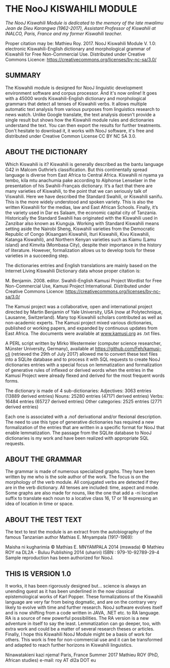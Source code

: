 # THE NooJ KISWAHILI MODULE
*The NooJ Kiswahili Module is dedicated to the memory of the late mwalimu Jean de Dieu Karangwa (1962-2017), Assistant Professor of Kiswahili at INALCO, Paris, France and my former Kiswahili teacher.*

Proper citation may be: 
Mathieu Roy. 2017. NooJ Kiswahili Module V. 1.0: electronic Kiswahili-English dictionary and morphological grammar of Kiswahili for Free Non-Commercial Use.
Distributed under Creative Commons Licence: https://creativecommons.org/licenses/by-nc-sa/3.0/

## SUMMARY
The Kiswahili module is designed for NooJ linguistic development environment software and corpus processor. And it's now online! It goes with a 45000 words Kiswahili-English dictionary and morphological grammars that detect all tenses of Kiswahili verbs. It allows multiple automatic text analysis from various purposes from linguistics research to news watch. Unlike Google translate, the text analysis doesn't provide a single result but shows how the Kiswahili module rules and dictionaries understand the text. You can then export the results for further treatments. Don't hesitate to download it, it works with NooJ software, it's free and distributed under Creative Common License CC BY NC SA 3.0.

## ABOUT THE DICTIONARY
Which Kiswahili is it?
Kiswahili is generally described as the bantu language G42 in Malcom Guthrie’s classification. But this continentally spread language is diverse from East Africa to Central Africa. Kiswahili ni nyama ya tembo, kila mtu anachumia pake according to Alphonse Lenselaer in the presentation of his Swahili-Français dictionary. It’s a fact that there are many varieties of Kiswahili, to the point that we can seriously talk of Viswahili. Here we have described the Standard Swahili, or Kiswahili sanifu. This is the more widely understood and spoken variety. This is also the written Kiswahili for the medias, law and East African Schools. Finally, it’s the variety used in Dar es Salaam, the economic capital city of Tanzania. Historically the Standard Swahili has originated with the Kiswahili used in Zanzibar also known as Kiunguja.
Working with Standard Kiswahili means setting aside the Nairobi Sheng, Kiswahili varieties from the Democratic Republic of Congo (Kisangani Kiswahili, Ituri Kiswahili, Kivu Kiswahili, Katanga Kiswahili), and Northern Kenyan varieties such as Kiamu (Lamu island) and Kimvita (Mombasa City), despite their importance in the history of literature. However, formalization allows us to develop tools for these varieties in a succeeding step.

The dictionaries entries and English translations are mainly based on the Internet Living Kiswahili Dictionary data whose proper citation is:

M. Benjamin. 2008. editor. Swahili-English Kamusi Project Wordlist for Free Non-Commercial Use, Kamusi Project International.
Distributed under Creative Commons Licence: https://creativecommons.org/licenses/by-nc-sa/3.0/

The Kamusi project was a collaborative, open and international project directed by Martin Benjamin of Yale University, USA (now at Polytechnique, Lausanne, Switzerland). Many top Kiswahili scholars contributed as well as non-academic experts. The Kamusi project mixed various dictionaries, published or working papers, and expanded by continuous updates from East Africa. The documents were available at www.kamusi.org as .txt files.

A PERL script written by Mirko Westermeier (computer science researcher, Münster University, Germany), available at https://github.com/Feh/kamusi-cli (retrieved the 29th of July 2017) allowed me to convert these text files into a SQLite database and to process it with SQL requests to create NooJ dictionaries entries with a special focus on lemmatization and formalization of generative rules of inflexed or derived words when the entries in the Kamusi Project were already flexed and derived for the most frequent words forms.

The dictionary is made of 4 sub-dictionaries:
Adjectives: 3063 entries (13889 derived entries)
Nouns: 25280 entries (47171 derived entries)
Verbs: 16484 entries (65727 derived entries)
Other categories: 2525 entries (2771 derived entries)

Each one is associated with a .nof derivational and/or flexional description. The need to use this type of generative dictionaries has required a new formalization of the entries that are written in a specific format for NooJ that enable lemmatization. The passage from the SQLite database to NooJ dictionaries is my work and have been realized with appropriate SQL requests.

## ABOUT THE GRAMMAR
The grammar is made of numerous specialized graphs. They have been written by me who is the sole author of the work. The focus is on the morphology of the verb module. All conjugated verbs are detected if they are in the verb dictionary. All tenses are included: time, aspect and mode. Some graphs are also made for nouns, like the one that add a -ni locative suffix to translate each noun to a locative class 16, 17 or 18 expressing an idea of location in time or space.

## ABOUT THE TEST TEXT
The text to test the module is an extract from the autobiography of the famous Tanzanian author Mathias E. Mnyampala (1917-1969):

Maisha ni kugharimia © Mathias E. MNYAMPALA 2014 (mswada) © Mathieu ROY na DL2A - Buluu Publishing 2014 (uhariri) ISBN : 979-10-92789-29-4
Sample reproduction has been authorized for NooJ.

## THIS IS VERSION 1.0
It works, it has been rigorously designed but… science is always an unending quest as it has been underlined in the now classical epistemological works of Karl Popper. These formalizations of the Kiswahili language are very far from being dogmatic, and are on the contrary very likely to evolve with time and further research.
NooJ software evolves itself and is now shifting from a code written in JAVA, .NET etc. to RA language. RA is a source of new powerful possibilities. The RA version is a new adventure in itself to say the least.
Lemmatization can go deeper, too, with extra work and could be a matter of several research theses or articles.
Finally, I hope this Kiswahili NooJ Module might be a basis of work for others. This work is free for non-commercial use and it can be transformed and adapted to reach further horizons in Kiswahili linguistics.

Ninawatakieni kazi njema!
Paris, France
Summer 2017
Mathieu ROY (PhD, African studies) 
e-mail: roy AT dl2a DOT eu

